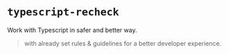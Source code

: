 # `typescript-recheck`

Work with Typescript in safer and better way.

> with already set rules & guidelines for a better developer experience.
